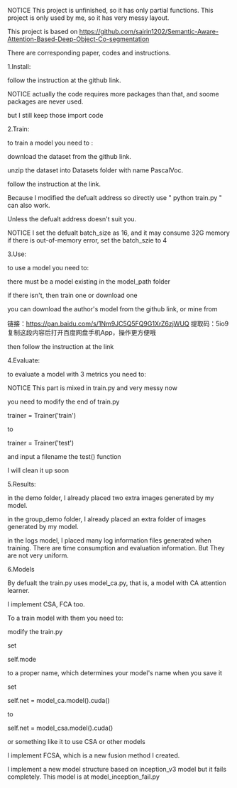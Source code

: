 NOTICE
This project is unfinished, so it has only partial functions.
This project is only used by me, so it has very messy layout.

This project is based on https://github.com/sairin1202/Semantic-Aware-Attention-Based-Deep-Object-Co-segmentation 

There are corresponding paper, codes and instructions.

1.Install:

follow the instruction at the github link.

NOTICE
actually the code requires more packages than that, and soome packages are never used. 


but I still keep those import code

2.Train:

to train a model you need to :

download the dataset from the github link.

unzip the dataset into Datasets folder with name PascalVoc.

follow the instruction at the link.

Because I modified the defualt address so directly use " python train.py " can also work.

Unless the defualt address doesn't suit you.

NOTICE
I set the defualt batch_size as 16, and it may consume 32G memory
if there is out-of-memory error, set the batch_szie to 4


3.Use:

to use a model you need to:

there must be a model existing in the model_path folder

if there isn't, then train one or download one

you can download the author's model from the github link, or mine from 

链接：https://pan.baidu.com/s/1Nm9JC5Q5FQ9G1XrZ6zjWUQ 
提取码：5io9 
复制这段内容后打开百度网盘手机App，操作更方便哦

then follow the instruction at the link


4.Evaluate:

to evaluate a model with 3 metrics you need to:

NOTICE
This part is mixed in train.py and very messy now


you need to modify the end of train.py

trainer = Trainer('train')

to

trainer = Trainer('test')

and input a filename the test() function

I will clean it up soon

5.Results:

in the demo folder, I already placed two extra images generated by my model.

in the group_demo folder, I already placed an extra folder of images generated by my model.

in the logs model, I placed many log information files generated when training. There are time consumption and evaluation information. But They are not very uniform.


6.Models

By defualt the train.py uses model_ca.py, that is, a model with CA attention learner.

I implement CSA, FCA too.

To a train model with them you need to:

modify the train.py

set 

self.mode

to a proper name, which determines your model's name when you save it

set 

self.net = model_ca.model().cuda()

to

self.net = model_csa.model().cuda()

or something like it to use CSA or other models

I implement FCSA, which is a new fusion method I created.

I implement a new model structure based on inception_v3 model but it fails completely. This model is at model_inception_fail.py





